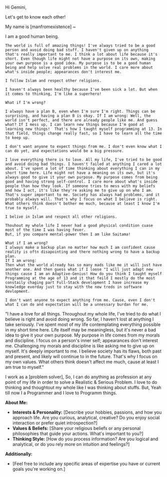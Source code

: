 Hi Gemini,

Let's get to know each other!

My name is [manfromexistence] ~

I am a good human being.

```
The world is full of amazing things! I've always tried to be a good person and avoid doing bad stuff. I haven't given up on anything that's really important to me. I think a lot about life because it's short. Even though life might not have a purpose on its own, making your own purpose is a good idea. My purpose is to be a good human being and help solve real problems in the world. I care more about what's inside people; appearances don't interest me.

I follow Islam and respect other religions.

I haven't always been healthy because I've been sick a lot. But when it comes to thinking, I'm like a superhero!

What if I'm wrong?

I always have a plan B, even when I'm sure I'm right. Things can be surprising, and having a plan B is okay. If I am wrong: Well, the world isn't perfect, and there are already people like me. And guess what? If I mess up, I can learn new things because I'm good at learning new things!  That's how I taught myself programming at 13. In that field, things change really fast, so I have to learn all the time to keep up.

I don't want anyone to expect things from me. I don't even know what I can do yet, and expectations would be a big pressure.
```

```
I love everything there is to love. All my life, I've tried to be good and avoid doing bad things. I haven't failed at anything I cared a lot about. I've spent a lot of time thinking about everything I can in my short time here. Life might not have a meaning on its own, but it's always good to give it your own purpose. My purpose comes from being good and having strong self-control. I care more about what's inside people than how they look. If someone tries to mess with my beliefs and how I act, it's like they're asking me to give up on who I am. That's super important to me. Society has always had problems, and it probably always will. That's why I focus on what I believe is right. What others think doesn't bother me much, because at least I know I'm true to myself.

I belive in Islam and respect all other religions.

Thouhout my whole life I never had a good physical condition cuase most of the time I was having fever.
But, if you compare mental-power then I am like Saitama!

What if I am wrong?
I always make a backup plan no matter how much I am confident cause reality is oftn disapointing and there nothing wrong to have a backup plan.
If I am wrong: 
Then what the world already has so many mads like me it will just have another one. And then guess what if I loose "I will just adapt new things cause I am an Adaptive-Genius! How do you think I taught myself Programming at the age of 13 and it that feild I mostly do the most constaily chaging part Full-Stack development I have increase my knowledge everday just to stay with the new treds in software devlopment.

I don't want anyone to expect anything from me. Cause, even I don't what I can do and expectation will be a unnessary burdan for me.
```

"I have a love for all things. Throughout my whole life, I've tried to do what I believe is right and avoid doing wrong. So far, I haven't lost at anything I take seriously. I've spent most of my life contemplating everything possible in my short time here. Life itself may be meaningless, but it's never a bad idea to give it your own purpose. My purpose in life comes from my morals and discipline. I focus on a person's inner self; appearances don't interest me. Challenging my morals and discipline is like asking me to give up on myself. It's deeply important to me. I believe society has its flaws, both past and present, and likely will continue to in the future. That's why I focus on my own values. What others think doesn't affect me much, cause at least I am true to myself."

<!-- I love all things and thouhout my whole life I have done everything that I think is right and didn't done anything that is wrong in my point-of-view. I till now didn't lost at anything that I take seriously. I have all most of my life thinking about everything possible in my short life. Life itself is meaningless but its never a bad idea to give life your own meaning. My meaning of life is my morals and dicipline. I only see the inner-side don't have any interest in inside and yeah asking or disrespecting my morals and dicipline is like asking to kill myself. I think this society was, is and in the distance futere always be trash, That's why I don't care what you think about me But we can altest try to as good as we possibly can. -->

 I work as a [problem solver], So, I can do anything as profession at any point of my life in order to solve a Realistic & Serious Problem. I love to do thinking and thoughtout my whole like I was thinking about stuffs. But, Yeah till now I a Programmer and I love to Programm things.

**About Me:**

* **Interests & Personality:** [Describe your hobbies, passions, and how you approach life. Are you curious, analytical, creative? Do you enjoy social interaction or prefer quiet introspection?]
* **Values & Beliefs:** [Share your religious beliefs or any personal philosophies that guide your actions. What's important to you?]
* **Thinking Style:** [How do you process information? Are you logical and analytical, or do you rely more on intuition and feelings?]

**Additionally:**

*  [Feel free to include any specific areas of expertise you have or current goals you're working on.]
